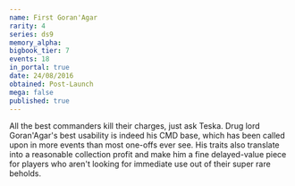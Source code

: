 ```yaml
---
name: First Goran'Agar
rarity: 4
series: ds9
memory_alpha:
bigbook_tier: 7
events: 18
in_portal: true
date: 24/08/2016
obtained: Post-Launch
mega: false
published: true
---
```


All the best commanders kill their charges, just ask Teska. Drug lord Goran'Agar's best usability is indeed his CMD base, which has been called upon in more events than most one-offs ever see. His traits also translate into a reasonable collection profit and make him a fine delayed-value piece for players who aren't looking for immediate use out of their super rare beholds.

